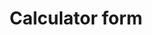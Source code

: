 ---
title: Calculator form
layout: design-pattern
category: Forms
permalink: ui-patterns/forms/calculator-form/
design-pattern-type: mobile

what: >
 Type of form that processes numerical values, calculates them and shows the result of the operation.

why: >
 To allow the user to do numeric calculations and get a result.

do: >
 * Ensure good readability with consistent alignments.

 * Use standard form conventions.

 * Consider correlating the input with a visual real-time result.

dont: >
 * Confuse with a search form.

---